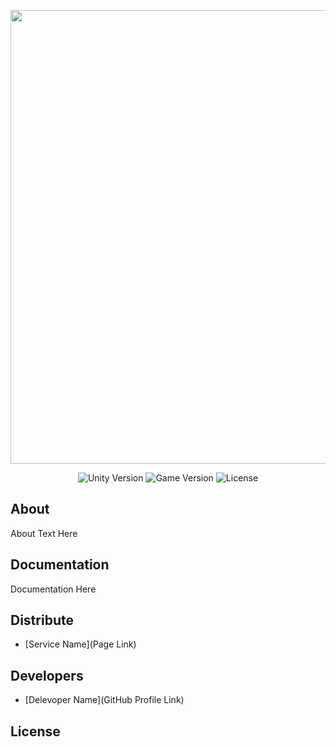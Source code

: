 <p align="center">
      <img src="https://i.ibb.co/FY3ZS26/2024-04-13-11-23-21.png" width="726">
</p>

<p align="center">
   <img src="https://img.shields.io/badge/Engine-Swift-blueviolet" alt="Unity Version">
   <img src="https://img.shields.io/badge/Version-v1.0-blue" alt="Game Version">
   <img src="https://img.shields.io/badge/License-MIT-green" alt="License">
</p>

## About

About Text Here

## Documentation

Documentation Here

## Distribute

- [Service Name](Page Link)


## Developers

- [Delevoper Name](GitHub Profile Link)

## License
